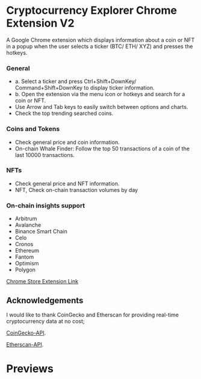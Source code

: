 # Cryptocurrency Explorer Chrome Extension V2

A Google Chrome extension which displays information about a coin or NFT in a popup when the user selects a ticker (BTC/ ETH/ XYZ) and presses the hotkeys.

### General
- a. Select a ticker and press Ctrl+Shift+DownKey/ Command+Shift+DownKey to display ticker information.
- b. Open the extension via the menu icon or hotkeys and search for a coin or NFT.
- Use Arrow and Tab keys to easily switch between options and charts. 
- Check the top trending searched coins.
### Coins and Tokens
- Check general price and coin information.
- On-chain Whale Finder: Follow the top 50 transactions of a coin of the last 10000 transactions.
### NFTs
- Check general price and NFT information.
- NFT, Check on-chain transaction volumes by day

### On-chain insights support
- Arbitrum
- Avalanche
- Binance Smart Chain
- Celo
- Cronos
- Ethereum
- Fantom
- Optimism
- Polygon


[Chrome Store Extension Link](https://chrome.google.com/webstore/detail/crypto-explorer/pkaheoacmbdgnemgmcdbekniooabcnmc)

## Acknowledgements

I would like to thank CoinGecko and Etherscan for providing real-time cryptocurrency data at no cost;

[CoinGecko-API](https://www.coingecko.com/en/api).

[Etherscan-API](https://docs.etherscan.io/).

# Previews
